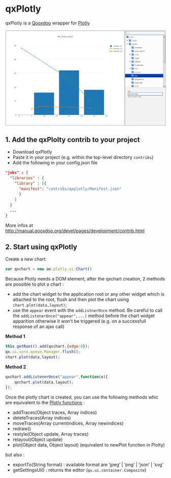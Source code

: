 # qxPlotly

qxPlotly is a [Qooxdoo](http://qooxdoo.org/) wrapper for [Plotly](https://plot.ly/javascript/)

![qxPlotly](screenshot.png)

## 1. Add the qxPlolty contrib to your project

* Download qxPlotly
* Paste it in your project (e.g. within the top-level directory `contribs`)
* Add the following in your config.json file

```json
"jobs" : {
  "libraries" : {
    "library" : [{
      "manifest": "contribs/qxplotly/Manifest.json"
      }
    ]
  }
  ...
}
```

More infos at http://manual.qooxdoo.org/devel/pages/development/contrib.html


## 2. Start using qxPlotly

Create a new chart:

```javascript
var qxchart = new ae.plotly.ui.Chart()
```

Because Plotly needs a DOM element, after the qxchart creation, 2 methods are possible to plot a chart :
* add the chart widget to the application root or any other widget which is attached to the root, flush and then plot the chart using `chart.plot(data,layout)`;
* use the `appear` event with the `addListnerOnce` method. Be careful to call the `addListenerOnce("appear",...)` method before the chart widget apparition otherwise it won't be triggered (e.g. on a successfull response of an ajax call)
 
**Method 1**
```javascript
this.getRoot().add(qxchart,{edge:0});
qx.ui.core.queue.Manager.flush();		
chart.plot(data,layout);
```

**Method 2**
```javascript
qxchart.addListenerOnce("appear",function(e){
	qxchart.plot(data,layout);
});
```

Once the plotly chart is created, you can use the following methods whic are equivalent to the [Plotly functions](https://plot.ly/javascript/plotlyjs-function-reference/) :
* addTraces(Object traces, Array indices)
* deleteTraces(Array indices)
* moveTraces(Array currentindices, Array newindices)
* redraw()
* restyle(Object update, Array traces)
* relayout(Object update)
* plot(Object data, Object layout) (equivalent to newPlot function in Plolty)

but also :
* exportTo(String format) : available format are ‘jpeg’ | ‘png’ | ‘json’ | ‘svg’
* getSettingsUI() : returns the editor (`qx.ui.container.Composite`)
